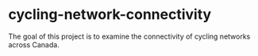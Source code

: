 
<!-- README.md is generated from README.Rmd. Please edit that file -->

# cycling-network-connectivity

<!-- badges: start -->
<!-- badges: end -->

The goal of this project is to examine the connectivity of cycling
networks across Canada.
